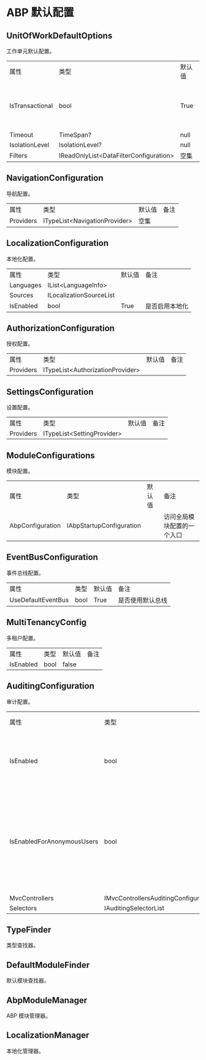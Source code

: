# ABP 默认配置

## UnitOfWorkDefaultOptions

工作单元默认配置。

<table>
    <tr>
        <td>属性</td>
		<td>类型</td>		
		<td>默认值</td>
        <td>备注</td>
    </tr>
    <tr>
        <td>IsTransactional</td>
		<td>bool</td>		
		<td>True</td>
        <td>是否开启全局事务。</td>
    </tr>
    <tr>
        <td>Timeout</td>
		<td>TimeSpan?</td>		
		<td>null</td>
        <td></td>
    </tr>
    <tr>
        <td>IsolationLevel</td>
		<td>IsolationLevel?</td>		
		<td>null</td>
        <td></td>
    </tr>
    <tr>
        <td>Filters</td>
		<td>IReadOnlyList&lt;DataFilterConfiguration&gt;</td>		
		<td>空集</td>
        <td></td>
    </tr>	
</table>

## NavigationConfiguration

导航配置。

<table>
    <tr>
        <td>属性</td>
		<td>类型</td>		
		<td>默认值</td>
        <td>备注</td>
    </tr>
    <tr>
        <td>Providers</td>
		<td>ITypeList&lt;NavigationProvider&gt;</td>		
		<td>空集</td>
        <td></td>
    </tr>	
</table>

## LocalizationConfiguration

本地化配置。

<table>
    <tr>
        <td>属性</td>
		<td>类型</td>		
		<td>默认值</td>
        <td>备注</td>
    </tr>
    <tr>
        <td>Languages</td>
		<td>IList&lt;LanguageInfo&gt;</td>		
		<td></td>
        <td></td>
    </tr>
    <tr>
        <td>Sources</td>
		<td>ILocalizationSourceList</td>		
		<td></td>
        <td></td>
    </tr>
    <tr>
        <td>IsEnabled</td>
		<td>bool</td>		
		<td>True</td>
        <td>是否启用本地化</td>
    </tr>		
</table>

## AuthorizationConfiguration

授权配置。

<table>
    <tr>
        <td>属性</td>
		<td>类型</td>		
		<td>默认值</td>
        <td>备注</td>
    </tr>
    <tr>
        <td>Providers</td>
		<td>ITypeList&lt;AuthorizationProvider&gt;</td>		
		<td></td>
        <td></td>
    </tr>	
</table>

## SettingsConfiguration

设置配置。

<table>
    <tr>
        <td>属性</td>
		<td>类型</td>		
		<td>默认值</td>
        <td>备注</td>
    </tr>
    <tr>
        <td>Providers</td>
		<td>ITypeList&lt;SettingProvider&gt;</td>		
		<td></td>
        <td></td>
    </tr>	
</table>

## ModuleConfigurations

模块配置。

<table>
    <tr>
        <td>属性</td>
		<td>类型</td>		
		<td>默认值</td>
        <td>备注</td>
    </tr>
    <tr>
        <td>AbpConfiguration</td>
		<td>IAbpStartupConfiguration</td>		
		<td></td>
        <td>访问全局模块配置的一个入口</td>
    </tr>	
</table>

## EventBusConfiguration

事件总线配置。

<table>
    <tr>
        <td>属性</td>
		<td>类型</td>		
		<td>默认值</td>
        <td>备注</td>
    </tr>
    <tr>
        <td>UseDefaultEventBus</td>
		<td>bool</td>		
		<td>True</td>
        <td>是否使用默认总线</td>
    </tr>	
</table>

## MultiTenancyConfig

多租户配置。

<table>
    <tr>
        <td>属性</td>
		<td>类型</td>		
		<td>默认值</td>
        <td>备注</td>
    </tr>
    <tr>
        <td>IsEnabled</td>
		<td>bool</td>		
		<td>false</td>
        <td></td>
    </tr>	
</table>

## AuditingConfiguration

审计配置。

<table>
    <tr>
        <td>属性</td>
		<td>类型</td>		
		<td>默认值</td>
        <td>备注</td>
    </tr>
    <tr>
        <td>IsEnabled</td>
		<td>bool</td>		
		<td>True</td>
        <td>是否启用审计</td>
    </tr>	
    <tr>
        <td>IsEnabledForAnonymousUsers</td>
		<td>bool</td>		
		<td>True</td>
        <td>是否为匿名用户启用审计</td>
    </tr>	
    <tr>
        <td>MvcControllers</td>
		<td>IMvcControllersAuditingConfiguration</td>		
		<td></td>
        <td></td>
    </tr>	
    <tr>
        <td>Selectors</td>
		<td>IAuditingSelectorList</td>		
		<td></td>
        <td></td>
    </tr>	
</table>

## TypeFinder

类型查找器。

## DefaultModuleFinder

默认模块查找器。

## AbpModuleManager

ABP 模块管理器。

## LocalizationManager

本地化管理器。

